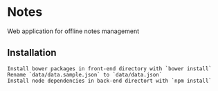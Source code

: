 # Notes
Web application for offline notes management

## Installation
    Install bower packages in front-end directory with `bower install`
    Rename `data/data.sample.json` to `data/data.json`
    Install node dependencies in back-end directort with `npm install` 